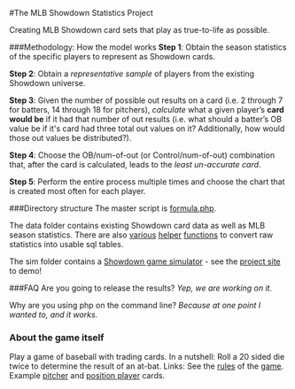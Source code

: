 #The MLB Showdown Statistics Project

Creating MLB Showdown card sets that play as true-to-life as possible.

###Methodology: How the model works
**Step 1**: Obtain the season statistics of the specific players to represent as Showdown cards.

**Step 2**: Obtain a *representative sample* of players from the existing Showdown universe.

**Step 3**: Given the number of possible out results on a card (i.e. 2 through 7 for batters, 14 through 18 for pitchers), *calculate* what a given player’s **card would be** if it had that number of out results (i.e. what should a batter’s OB value be if it's card had three total out values on it? Additionally, how would those out values be distributed?).

**Step 4**: Choose the OB/num-of-out (or Control/num-of-out) combination that, after the card is calculated, leads to the *least un-accurate card*. 

**Step 5**: Perform the entire process multiple times and choose the chart that is created most often for each player.

###Directory structure
The master script is [formula.php](scripts/formula.php).

The data folder contains existing Showdown card data as well as MLB season statistics. There are also [various](data/showdown/process.vb) [helper](data/br/format_brdata.py) [functions](data/br/insert_brdata.py) to convert raw statistics into usable sql tables.

The sim folder contains a [Showdown game simulator](https://github.com/digitgopher/showdown-sim) - see the [project site](http://digitgopher.github.io/MLBShowdownStatistics/) to demo!

###FAQ
Are you going to release the results? *Yep, we are working on it.*

Why are you using php on the command line? *Because at one point I wanted to, and it works.*

### About the game itself
Play a game of baseball with trading cards. In a nutshell: Roll a 20 sided die twice to determine the result of an at-bat.
Links: See the [rules][1] of the [game][2]. Example [pitcher][4] and [position player][3] cards.

[1]: http://www.geocities.ws/mlbshowdown/rulebook.html
[2]: http://en.wikipedia.org/wiki/MLB_Showdown
[3]: http://www.showdowncards.com/images/product/1.jpg
[4]: http://www.showdowncards.com/images/product/5.jpg
